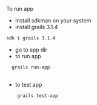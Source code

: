 To run app
  - install sdkman on your system
  - install grails 3.1.4
  ```sh
  sdk i grails 3.1.4
  ```
  - go to app dir
  - to run app
  ```sh
    grails run-app
    
  ```
  - to test app
  ```sh
      grails test-app
      
  ```